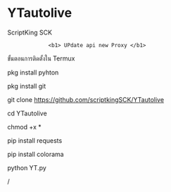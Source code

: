 # YTautolive
ScriptKing SCK

    
                 <b1> UPdate api new Proxy </b1>




  ขั้นตอนการติดตั้งใน Termux
  
  pkg install pyhton
  
  
  pkg install git   
  
  
  git clone https://github.com/scriptkingSCK/YTautolive
  
  
  
  cd YTautolive
  
  
  
  chmod +x *
  
  
  pip install requests
  
  
  pip install colorama
  
  
  python YT.py
  

/
